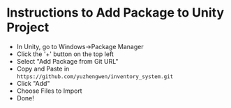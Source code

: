 # Instructions to Add Package to Unity Project
- In Unity, go to Windows->Package Manager
- Click the '+' button on the top left
- Select "Add Package from Git URL"
- Copy and Paste in `https://github.com/yuzhengwen/inventory_system.git`
- Click "Add"
- Choose Files to Import
- Done!
